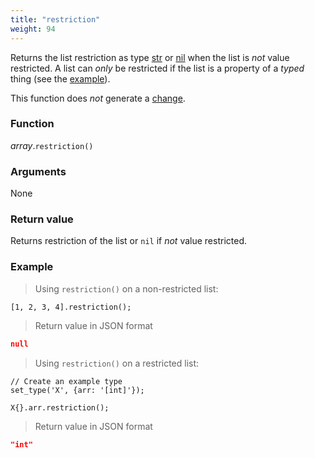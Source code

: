 ```yaml
---
title: "restriction"
weight: 94
---
```


Returns the list restriction as type [str](../../str) or [nil](../../nil) when the list is *not* value restricted. A list can *only* be restricted if the list is a property of a *typed* thing (see the [example](#example)).

This function does *not* generate a [change](../../../overview/changes).

### Function

*array*.`restriction()`

### Arguments

None

### Return value

Returns restriction of the list or `nil` if *not* value restricted.

### Example

> Using `restriction()` on a non-restricted list:

```thingsdb,json_response
[1, 2, 3, 4].restriction();
```

> Return value in JSON format

```json
null
```

> Using `restriction()` on a restricted list:

```thingsdb,json_response
// Create an example type
set_type('X', {arr: '[int]'});

X{}.arr.restriction();
```

> Return value in JSON format

```json
"int"
```